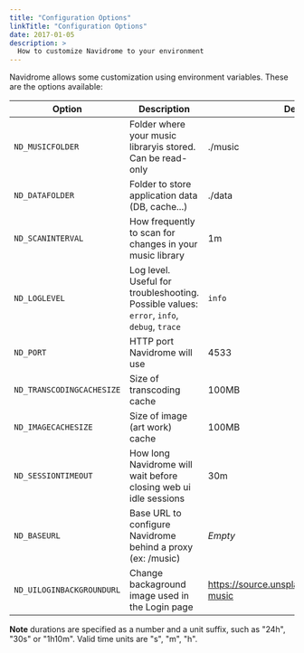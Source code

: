 ```yaml
---
title: "Configuration Options"
linkTitle: "Configuration Options"
date: 2017-01-05
description: >
  How to customize Navidrome to your environment
---
```


Navidrome allows some customization using environment variables. These are the options
available:

| Option            | Description           | Default Value |
|-------------------|-----------------|------|
| `ND_MUSICFOLDER`   | Folder where your music libraryis stored. Can be read-only   | ./music |
| `ND_DATAFOLDER`    | Folder to store application data (DB, cache...)     | ./data |
| `ND_SCANINTERVAL`   | How frequently to scan for changes in your music library  | 1m |
| `ND_LOGLEVEL`   | Log level. Useful for troubleshooting. Possible values: `error`, `info`, `debug`, `trace` | `info` |
| `ND_PORT`          | HTTP port Navidrome will use | 4533 |
| `ND_TRANSCODINGCACHESIZE` | Size of transcoding cache| 100MB |
| `ND_IMAGECACHESIZE` | Size of image (art work) cache| 100MB |
| `ND_SESSIONTIMEOUT` | How long Navidrome will wait before closing web ui idle sessions | 30m |
| `ND_BASEURL` | Base URL to configure Navidrome behind a proxy (ex: /music) | _Empty_  |
| `ND_UILOGINBACKGROUNDURL` | Change backaground image used in the Login page | https://source.unsplash.com/random/1600x900?music |

**Note** durations are specified as a number and a unit suffix, such as "24h", "30s" or "1h10m". Valid 
time units are "s", "m", "h".